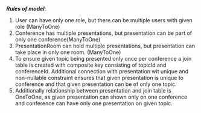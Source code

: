 _**Rules of model**_:
1. User can have only one role, but there can be multiple users with given role (ManyToOne)
2. Conference has multiple presentations, but presentation can be part of only one conference(ManyToOne)
3. PresentationRoom can hold multiple presentations, but presentation can take place in only one room. (ManyToOne) 
4. To ensure given topic being presented only once per conference a join table is created with
composite key consisting of topicId and conferenceId. Additional connection with presentation
wit unique and non-nullable constraint ensures that given presentation is unique to conference
and that given presentation can be of only one topic.
5. Additionally relationship between presentation and join table is OneToOne, as given presentation can shown only on one conference and conference can have only one presentation on given topic.
